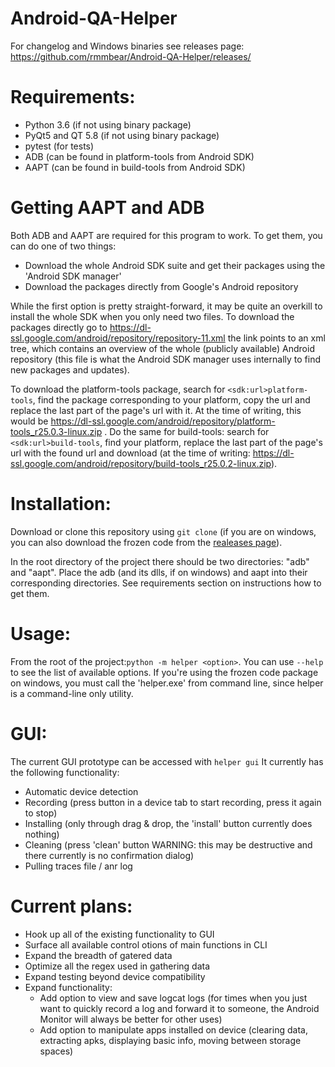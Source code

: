 # Android-QA-Helper
For changelog and Windows binaries see releases page: https://github.com/rmmbear/Android-QA-Helper/releases/

# Requirements:
- Python 3.6 (if not using binary package)
- PyQt5 and QT 5.8 (if not using binary package)
- pytest (for tests)
- ADB (can be found in platform-tools from Android SDK)
- AAPT (can be found in build-tools from Android SDK)

# Getting AAPT and ADB
Both ADB and AAPT are required for this program to work. To get them, you can do one of two things:
- Download the whole Android SDK suite and get their packages using the 'Android SDK manager'
- Download the packages directly from Google's Android repository

While the first option is pretty straight-forward, it may be quite an overkill to install the whole SDK when you only need two files. To download the packages directly go to https://dl-ssl.google.com/android/repository/repository-11.xml the link points to an xml tree, which contains an overview of the whole (publicly available) Android repository (this file is what the Android SDK manager uses internally to find new packages and updates).

To download the platform-tools package, search for ```<sdk:url>platform-tools```, find the package corresponding to your platform, copy the url and replace the last part of the page's url with it. At the time of writing, this would be https://dl-ssl.google.com/android/repository/platform-tools_r25.0.3-linux.zip .
Do the same for build-tools: search for ```<sdk:url>build-tools```, find your platform, replace the last part of the page's url with the found url and download (at the time of writing: https://dl-ssl.google.com/android/repository/build-tools_r25.0.2-linux.zip).

# Installation:
Download or clone this repository using ```git clone``` (if you are on windows, you can also download the frozen code from the [realeases page](https://github.com/rmmbear/Android-QA-Helper/releases)).

In the root directory of the project there should be two directories: "adb" and "aapt". Place the adb (and its dlls, if on windows) and aapt into their corresponding directories. See requirements section on instructions how to get them.

# Usage:
From the root of the project:```python -m helper <option>```. You can use ```--help``` to see the list of available options.
If you're using the frozen code package on windows, you must call the 'helper.exe' from command line, since helper is a command-line only utility.

# GUI:
The current GUI prototype can be accessed with ```helper gui```
It currently has the following functionality:
- Automatic device detection
- Recording (press button in a device tab to start recording, press it again to stop)
- Installing (only through drag & drop, the 'install' button currently does nothing)
- Cleaning (press 'clean' button WARNING: this may be destructive and there currently is no confirmation dialog)
- Pulling traces file / anr log

# Current plans:
- Hook up all of the existing functionality to GUI
- Surface all available control otions of main functions in CLI
- Expand the breadth of gatered data
- Optimize all the regex used in gathering data
- Expand testing beyond device compatibility
- Expand functionality:
  - Add option to view and save logcat logs (for times when you just want to quickly record a log and forward it to someone, the Android Monitor will always be better for other uses)
  - Add option to manipulate apps installed on device (clearing data, extracting apks, displaying basic info, moving between storage spaces)
